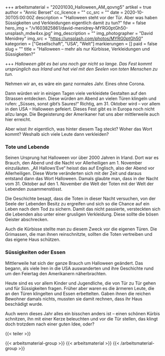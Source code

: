 +++
arbeitsmaterial = "20201030_Halloween_AM_qovng5"
artikel = true
author = "Annic Berset"
cc_licence = ""
cc_src = ""
date = 2020-10-30T05:00:00Z
description = "Halloween steht vor der Tür. Aber was haben Süssigkeiten und Verkleidungen eigentlich damit zu tun?"
fdw = false
hero_img = "/v1603825861/david-menidrey-MYRG0ptGh50-unsplash_mdw4xx.jpg"
img_description = ""
img_photographer = "David Menidrey"
img_src = "https://unsplash.com/photos/MYRG0ptGh50"
kategorien = ["Gesellschaft", "USA", "Welt"]
markierungen = []
paid = false
slug = ""
title = "Halloween – mehr als nur Kürbisse, Verkleidungen und Süssigkeiten?"

+++
_Halloween gibt es bei uns noch gar nicht so lange. Das Fest kommt ursprünglich aus Irland und hat viel mit den Seelen von toten Menschen zu tun._

Nehmen wir an, es wäre ein ganz normales Jahr. Eines ohne Corona.

Dann würden wir in einigen Tagen viele verkleidete Gestalten auf den Strassen entdecken. Diese würden am Abend an vielen Türen klingeln und rufen: „Süsses, sonst gibt’s Saures!“ Richtig, am 31. Oktober wird – vor allem in den USA – Halloween gefeiert. Dieses Fest gibt es in Europa noch nicht allzu lange. Die Begeisterung der Amerikaner hat uns aber mittlerweile auch hier erreicht.

Aber wisst ihr eigentlich, was hinter diesem Tag steckt? Woher das Wort kommt? Weshalb sich viele Leute dann verkleiden?

### Tote und Lebende

Seinen Ursprung hat Halloween vor über 2000 Jahren in Irland. Dort war es Brauch, den Abend und die Nacht vor Allerheiligen am 1. November einzuläuten. „All Hallows’Eve“ heisst das auf Englisch, also der Abend vor Allerheiligen. Diese Worte veränderten sich mit der Zeit und daraus entstand dann das Wort Halloween. Damals glaubte man, dass in der Nacht vom 31. Oktober auf den 1. November die Welt der Toten mit der Welt der Lebenden zusammenstösst.

Die Geschichte besagt, dass die Toten in dieser Nacht versuchen, von der Seele der Lebenden Besitz zu ergreifen und sich so die Chance auf ein Leben nach dem Tod zu sichern. Damit das nicht passierte, versteckten sich die Lebenden also unter einer grusligen Verkleidung. Diese sollte die bösen Geister abschrecken.

Auch die Kürbisse stellte man zu diesem Zweck vor die eigenen Türen. Die Grimassen, die man ihnen reinschnitzte, sollten die Toten vertreiben und das eigene Haus schützen.

### Süssigkeiten oder Essen

Mittlerweile hat sich der ganze Brauch um Halloween geändert. Das begann, als viele Iren in die USA auswanderten und ihre Geschichte rund um den Feiertag den Amerikanern näherbrachten.

Heute sind es vor allem Kinder und Jugendliche, die von Tür zu Tür gehen und für Süssigkeiten fragen. Früher aber waren es die ärmeren Leute, die an den Türen klingelten und Essen erbettelten. Gaben ihnen die reichen Bewohner damals nichts, mussten sie damit rechnen, dass ihr Haus beschädigt wurde.

Auch wenn dieses Jahr alles ein bisschen anders ist – einen schönen Kürbis schnitzen, ihn mit einer Kerze beleuchten und vor die Tür stellen, das klingt doch trotzdem nach einer guten Idee, oder?

{{< teiler >}}

{{< arbeitsmaterial-group >}}
{{< arbeitsmaterial >}}
{{< /arbeitsmaterial-group >}}